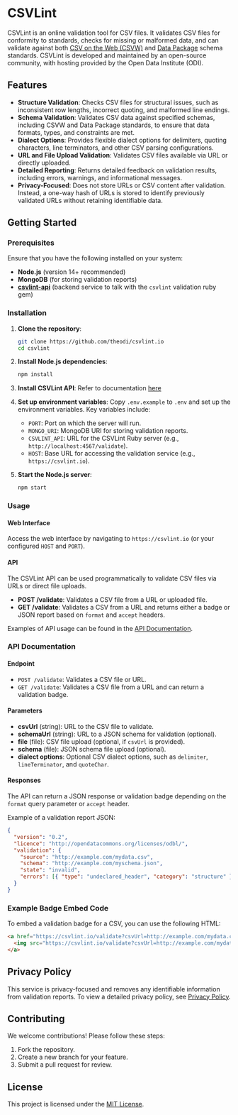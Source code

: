# CSVLint

CSVLint is an online validation tool for CSV files. It validates CSV files for conformity to standards, checks for missing or malformed data, and can validate against both [CSV on the Web (CSVW)](https://www.w3.org/TR/tabular-data-model/) and [Data Package](https://specs.frictionlessdata.io/data-package/) schema standards. CSVLint is developed and maintained by an open-source community, with hosting provided by the Open Data Institute (ODI).

## Features

- **Structure Validation**: Checks CSV files for structural issues, such as inconsistent row lengths, incorrect quoting, and malformed line endings.
- **Schema Validation**: Validates CSV data against specified schemas, including CSVW and Data Package standards, to ensure that data formats, types, and constraints are met.
- **Dialect Options**: Provides flexible dialect options for delimiters, quoting characters, line terminators, and other CSV parsing configurations.
- **URL and File Upload Validation**: Validates CSV files available via URL or directly uploaded.
- **Detailed Reporting**: Returns detailed feedback on validation results, including errors, warnings, and informational messages.
- **Privacy-Focused**: Does not store URLs or CSV content after validation. Instead, a one-way hash of URLs is stored to identify previously validated URLs without retaining identifiable data.

## Getting Started

### Prerequisites

Ensure that you have the following installed on your system:

- **Node.js** (version 14+ recommended)
- **MongoDB** (for storing validation reports)
- **[csvlint-api](https://github.com/theodi/csvlint-api)** (backend service to talk with the `csvlint` validation ruby gem)

### Installation

1. **Clone the repository**:
   ```bash
   git clone https://github.com/theodi/csvlint.io
   cd csvlint
   ```

2. **Install Node.js dependencies**:
   ```bash
   npm install
   ```

3. **Install CSVLint API**:
   Refer to documentation [here](https://github.com/theodi/csvlint-api)

4. **Set up environment variables**:
   Copy `.env.example` to `.env` and set up the environment variables. Key variables include:
   - `PORT`: Port on which the server will run.
   - `MONGO_URI`: MongoDB URI for storing validation reports.
   - `CSVLINT_API`: URL for the CSVLint Ruby server (e.g., `http://localhost:4567/validate`).
   - `HOST`: Base URL for accessing the validation service (e.g., `https://csvlint.io`).

5. **Start the Node.js server**:
   ```bash
   npm start
   ```

### Usage

#### Web Interface

Access the web interface by navigating to `https://csvlint.io` (or your configured `HOST` and `PORT`).

#### API

The CSVLint API can be used programmatically to validate CSV files via URLs or direct file uploads.

- **POST /validate**: Validates a CSV file from a URL or uploaded file.
- **GET /validate**: Validates a CSV from a URL and returns either a badge or JSON report based on `format` and `accept` headers.

Examples of API usage can be found in the [API Documentation](#api-documentation).

### API Documentation

#### Endpoint

- `POST /validate`: Validates a CSV file or URL.
- `GET /validate`: Validates a CSV file from a URL and can return a validation badge.

#### Parameters

- **csvUrl** (string): URL to the CSV file to validate.
- **schemaUrl** (string): URL to a JSON schema for validation (optional).
- **file** (file): CSV file upload (optional, if `csvUrl` is provided).
- **schema** (file): JSON schema file upload (optional).
- **dialect options**: Optional CSV dialect options, such as `delimiter`, `lineTerminator`, and `quoteChar`.

#### Responses

The API can return a JSON response or validation badge depending on the `format` query parameter or `accept` header.

Example of a validation report JSON:
```json
{
  "version": "0.2",
  "licence": "http://opendatacommons.org/licenses/odbl/",
  "validation": {
    "source": "http://example.com/mydata.csv",
    "schema": "http://example.com/myschema.json",
    "state": "invalid",
    "errors": [{ "type": "undeclared_header", "category": "structure" }]
  }
}
```

### Example Badge Embed Code

To embed a validation badge for a CSV, you can use the following HTML:
```html
<a href="https://csvlint.io/validate?csvUrl=http://example.com/mydata.csv">
  <img src="https://csvlint.io/validate?csvUrl=http://example.com/mydata.csv&format=svg" alt="Validation Badge">
</a>
```

## Privacy Policy

This service is privacy-focused and removes any identifiable information from validation reports. To view a detailed privacy policy, see [Privacy Policy](https://csvlint.io/privacy).

## Contributing

We welcome contributions! Please follow these steps:

1. Fork the repository.
2. Create a new branch for your feature.
3. Submit a pull request for review.

## License

This project is licensed under the [MIT License](LICENSE).
